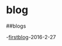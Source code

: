 # blog
##blogs


-[firstblog](https://github.com/nbwsc/blog/blob/master/blogs/firstblog.md)-2016-2-27
